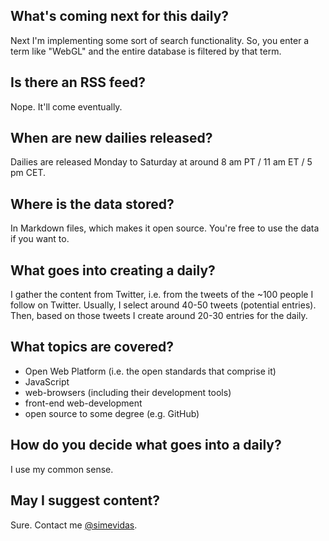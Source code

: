 ## What's coming next for this daily?

Next I'm implementing some sort of search functionality. So, you enter a term like "WebGL" and the entire database is filtered by that term.

## Is there an RSS feed?

Nope. It'll come eventually.

## When are new dailies released?

Dailies are released Monday to Saturday at around 8 am PT / 11 am ET / 5 pm CET.

## Where is the data stored?

In Markdown files, which makes it open source. You're free to use the data if you want to.

## What goes into creating a daily?

I gather the content from Twitter, i.e. from the tweets of the ~100 people I follow on Twitter. Usually, I select around 40-50 tweets (potential entries). Then, based on those tweets I create around 20-30 entries for the daily.

## What topics are covered?

 - Open Web Platform (i.e. the open standards that comprise it)
 - JavaScript
 - web-browsers (including their development tools)
 - front-end web-development
 - open source to some degree (e.g. GitHub)

## How do you decide what goes into a daily?

I use my common sense.

## May I suggest content?

Sure. Contact me [@simevidas](http://twitter.com/simevidas).